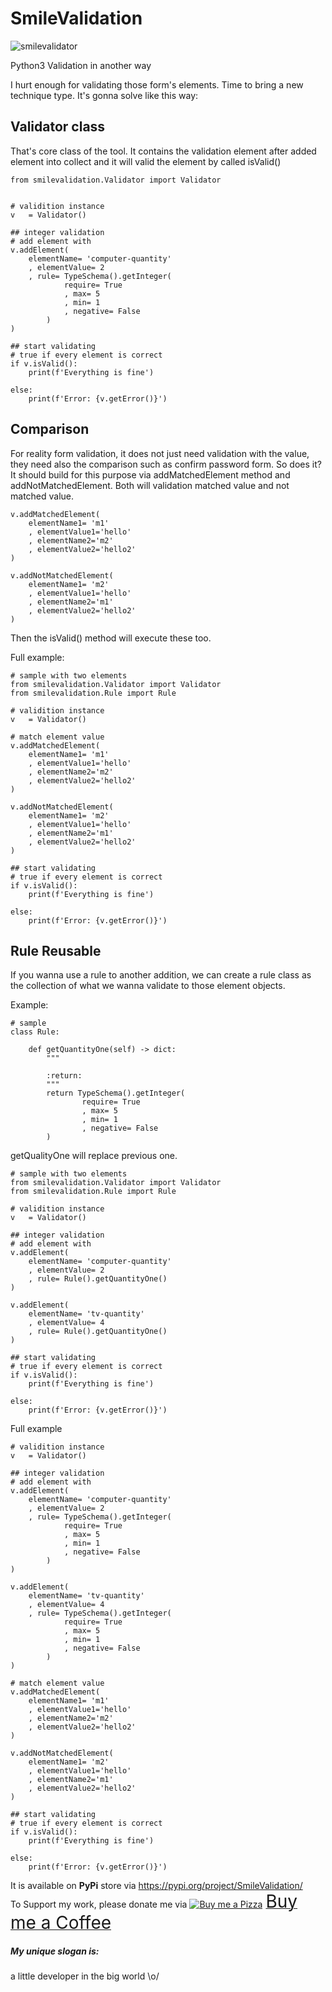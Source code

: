 # SmileValidation
![smilevalidator](https://user-images.githubusercontent.com/227092/83977155-7da56a00-a928-11ea-9f9b-66df0791a9c6.png)

Python3 Validation in another way

I hurt enough for validating those form's elements. Time to bring a new technique type.
It's gonna solve like this way:

## Validator class
That's core class of the tool.
It contains the validation element after added element into collect and it will valid the element by called isValid()

```
from smilevalidation.Validator import Validator


# validition instance
v	= Validator()

## integer validation
# add element with  
v.addElement(
    elementName= 'computer-quantity'
    , elementValue= 2
    , rule= TypeSchema().getInteger(
			require= True
			, max= 5
			, min= 1
			, negative= False
		)
)

## start validating
# true if every element is correct
if v.isValid():
    print(f'Everything is fine')

else:
    print(f'Error: {v.getError()}')

```

## Comparison
For reality form validation, it does not just need validation with the value, they need also the comparison such as confirm password form.
So does it?
It should build for this purpose via addMatchedElement method and addNotMatchedElement. Both will validation matched value and not matched value.
```
v.addMatchedElement(
    elementName1= 'm1'
    , elementValue1='hello'
    , elementName2='m2'
    , elementValue2='hello2'
)

v.addNotMatchedElement(
    elementName1= 'm2'
    , elementValue1='hello'
    , elementName2='m1'
    , elementValue2='hello2'
)
```
Then the isValid() method will execute these too.

Full example:

```
# sample with two elements
from smilevalidation.Validator import Validator
from smilevalidation.Rule import Rule

# validition instance
v	= Validator()

# match element value
v.addMatchedElement(
    elementName1= 'm1'
    , elementValue1='hello'
    , elementName2='m2'
    , elementValue2='hello2'
)

v.addNotMatchedElement(
    elementName1= 'm2'
    , elementValue1='hello'
    , elementName2='m1'
    , elementValue2='hello2'
)

## start validating
# true if every element is correct
if v.isValid():
    print(f'Everything is fine')

else:
    print(f'Error: {v.getError()}')
```

## Rule Reusable
If you wanna use a rule to another addition, we can create a rule class as the collection of what we wanna validate to those element objects.

Example:
```
# sample
class Rule:

    def getQuantityOne(self) -> dict:
        """
    
        :return:
        """
        return TypeSchema().getInteger(
                require= True
                , max= 5
                , min= 1
                , negative= False
        )
``` 
getQualityOne will replace previous one.

```
# sample with two elements
from smilevalidation.Validator import Validator
from smilevalidation.Rule import Rule

# validition instance
v	= Validator()

## integer validation
# add element with  
v.addElement(
    elementName= 'computer-quantity'
    , elementValue= 2
    , rule= Rule().getQuantityOne()
)

v.addElement(
    elementName= 'tv-quantity'
    , elementValue= 4
    , rule= Rule().getQuantityOne()
)

## start validating
# true if every element is correct
if v.isValid():
    print(f'Everything is fine')

else:
    print(f'Error: {v.getError()}')
```

Full example
```
# validition instance
v	= Validator()

## integer validation
# add element with  
v.addElement(
    elementName= 'computer-quantity'
    , elementValue= 2
    , rule= TypeSchema().getInteger(
			require= True
			, max= 5
			, min= 1
			, negative= False
		)
)

v.addElement(
    elementName= 'tv-quantity'
    , elementValue= 4
    , rule= TypeSchema().getInteger(
			require= True
			, max= 5
			, min= 1
			, negative= False
		)
)

# match element value
v.addMatchedElement(
    elementName1= 'm1'
    , elementValue1='hello'
    , elementName2='m2'
    , elementValue2='hello2'
)

v.addNotMatchedElement(
    elementName1= 'm2'
    , elementValue1='hello'
    , elementName2='m1'
    , elementValue2='hello2'
)

## start validating
# true if every element is correct
if v.isValid():
    print(f'Everything is fine')

else:
    print(f'Error: {v.getError()}')

```

It is available on **PyPi** store via https://pypi.org/project/SmileValidation/ \
To Support my work, please donate me via <a class="bmc-button" target="_blank" href="https://www.buymeacoffee.com/sitthykun"><img src="https://cdn.buymeacoffee.com/buttons/bmc-new-btn-logo.svg" alt="Buy me a Pizza"><span style="margin-left:5px;font-size:28px !important;">Buy me a Coffee</span></a>

##### My unique slogan is:
a little developer in the big world \o/